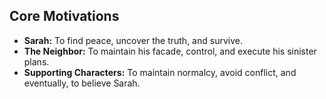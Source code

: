 ## Core Motivations

*   **Sarah:** To find peace, uncover the truth, and survive.
*   **The Neighbor:** To maintain his facade, control, and execute his sinister plans.
*   **Supporting Characters:** To maintain normalcy, avoid conflict, and eventually, to believe Sarah.